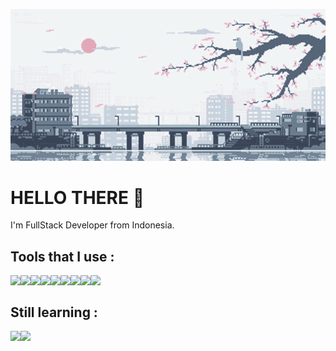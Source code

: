 <p align="center">
    <img src="/img/68747470733a2f2f632e74656e6f722e636f6d2f7a48693179792d5179545541414141642f616e696d652d747261696e2e676966.gif">
</p>

# HELLO THERE :wave:
<p>
    I'm FullStack Developer from Indonesia.
</p>

## Tools that I use :
<p>
    <img height="30px" align="left" src="https://upload.wikimedia.org/wikipedia/commons/5/51/Windows_Terminal_logo.svg">
    <img height="30px" align="left" src="https://upload.wikimedia.org/wikipedia/commons/3/3f/Git_icon.svg">
    <img height="30px" align="left" src="https://upload.wikimedia.org/wikipedia/commons/9/9f/Vimlogo.svg">
    <img height="30px" align="left" src="https://upload.wikimedia.org/wikipedia/commons/9/9a/Visual_Studio_Code_1.35_icon.svg">
    <img height="30px" align="left" src="https://upload.wikimedia.org/wikipedia/commons/1/18/ISO_C%2B%2B_Logo.svg">
    <img height="30px" align="left" src="https://upload.wikimedia.org/wikipedia/commons/6/61/HTML5_logo_and_wordmark.svg">
    <img height="30px" align="left" src="https://upload.wikimedia.org/wikipedia/commons/d/d5/CSS3_logo_and_wordmark.svg">
    <img height="30px" align="left" src="https://upload.wikimedia.org/wikipedia/commons/9/99/Unofficial_JavaScript_logo_2.svg">
    <img height="30px" align="left" src="https://upload.wikimedia.org/wikipedia/commons/2/27/PHP-logo.svg">
</p>

<br>

## Still learning :
<p>
    <img height="30px" align="left" src="https://upload.wikimedia.org/wikipedia/commons/9/9a/Laravel.svg">
    <img height="30px" align="left" src="https://commons.wikimedia.org/wiki/File:React-icon.svg">
</p>

<!-- <img height="30px" align="left" src=""> -->